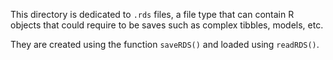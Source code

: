 This directory is dedicated to  `.rds` files, a file type that can contain R objects that could require to be saves such as complex tibbles, models, etc. 

They are created using the function `saveRDS()` and loaded using `readRDS()`.